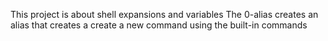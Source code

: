 This project is about shell expansions and variables
The 0-alias creates an alias that creates a create a new command using the built-in commands
